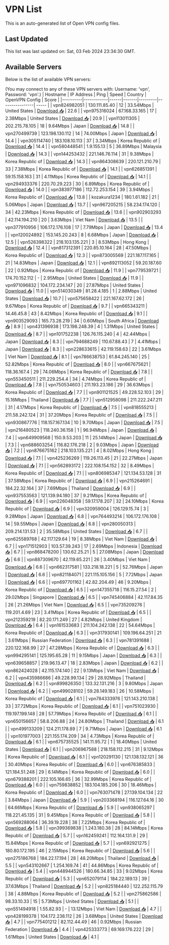 # VPN List

This is an auto-generated list of Open VPN config files.

## Last Updated

This list was last updated on: Sat, 03 Feb 2024 23:34:30 GMT.

## Available Servers

Below is the list of available VPN servers:

(You may connect to any of these VPN servers with: Username: 'vpn', Password: 'vpn'.)
| Hostname | IP Address | Ping | Speed | Country | OpenVPN Config | Score |
|----------|------------|------|-------|---------|----------------| ----- |
| vpn824982051 | 130.111.85.40 | 12 | 33.54Mbps | United States | [Download 📥](./configs/server_0_US.ovpn) | 22.6 |
| vpn975316024 | 67.168.33.165 | 17 | 2.38Mbps | United States | [Download 📥](./configs/server_1_US.ovpn) | 20.9 |
| vpn113011305 | 202.215.78.105 | 18 | 9.64Mbps | Japan | [Download 📥](./configs/server_2_JP.ovpn) | 14.8 |
| vpn270499739 | 123.198.130.112 | 14 | 74.00Mbps | Japan | [Download 📥](./configs/server_3_JP.ovpn) | 14.4 |
| vpn305114740 | 183.108.10.113 | 37 | 3.34Mbps | Korea Republic of | [Download 📥](./configs/server_4_KR.ovpn) | 14.4 |
| vpn580448541 | 1.9.155.13 | 5 | 36.89Mbps | Malaysia | [Download 📥](./configs/server_5_MY.ovpn) | 14.3 |
| vpn144253432 | 221.146.76.114 | 31 | 9.38Mbps | Korea Republic of | [Download 📥](./configs/server_6_KR.ovpn) | 14.3 |
| vpn864308639 | 220.121.210.79 | 33 | 7.38Mbps | Korea Republic of | [Download 📥](./configs/server_7_KR.ovpn) | 14.1 |
| vpn626851391 | 59.15.158.163 | 31 | 4.11Mbps | Korea Republic of | [Download 📥](./configs/server_8_KR.ovpn) | 14.1 |
| vpn294933376 | 220.70.29.223 | 30 | 6.89Mbps | Korea Republic of | [Download 📥](./configs/server_9_KR.ovpn) | 14.0 |
| vpn383977186 | 112.72.253.154 | 39 | 3.94Mbps | Korea Republic of | [Download 📥](./configs/server_10_KR.ovpn) | 13.8 |
| kozakura1234 | 180.1.61.182 | 21 | 5.06Mbps | Japan | [Download 📥](./configs/server_11_JP.ovpn) | 13.7 |
| vpn967205215 | 58.234.174.120 | 34 | 42.23Mbps | Korea Republic of | [Download 📥](./configs/server_12_KR.ovpn) | 13.6 |
| vpn902903293 | 42.114.194.210 | 20 | 3.63Mbps | Viet Nam | [Download 📥](./configs/server_13_VN.ovpn) | 13.5 |
| vpn377910956 | 106.172.176.108 | 17 | 7.79Mbps | Japan | [Download 📥](./configs/server_14_JP.ovpn) | 13.4 |
| vpn120024892 | 153.145.20.243 | 8 | 6.68Mbps | Japan | [Download 📥](./configs/server_15_JP.ovpn) | 12.5 |
| vpn526398322 | 218.103.135.221 | 3 | 8.53Mbps | Hong Kong | [Download 📥](./configs/server_16_HK.ovpn) | 12.4 |
| vpn817312391 | 220.85.10.164 | 28 | 47.50Mbps | Korea Republic of | [Download 📥](./configs/server_17_KR.ovpn) | 12.3 |
| vpn873005569 | 221.187.117.165 | 21 | 14.83Mbps | Japan | [Download 📥](./configs/server_18_JP.ovpn) | 12.1 |
| vpn892113052 | 59.20.187.60 | 22 | 0.92Mbps | Korea Republic of | [Download 📥](./configs/server_19_KR.ovpn) | 11.9 |
| vpn779539721 | 174.70.152.112 | - | 2.95Mbps | United States | [Download 📥](./configs/server_20_US.ovpn) | 11.9 |
| vpn971096832 | 104.172.234.147 | 20 | 27.87Mbps | United States | [Download 📥](./configs/server_21_US.ovpn) | 11.0 |
| vpn514030349 | 81.28.4.185 | 1 | 2.88Mbps | United States | [Download 📥](./configs/server_22_US.ovpn) | 10.7 |
| vpn575658422 | 221.167.62.172 | 26 | 9.67Mbps | Korea Republic of | [Download 📥](./configs/server_23_KR.ovpn) | 9.7 |
| vpn665343211 | 14.46.45.8 | 43 | 8.42Mbps | Korea Republic of | [Download 📥](./configs/server_24_KR.ovpn) | 9.1 |
| vpn903529093 | 165.73.28.219 | 34 | 0.60Mbps | South Africa | [Download 📥](./configs/server_25_ZA.ovpn) | 8.9 |
| vpn431396938 | 173.198.248.39 | 4 | 1.31Mbps | United States | [Download 📥](./configs/server_26_US.ovpn) | 8.7 |
| vpn101752238 | 126.76.115.240 | 4 | 42.44Mbps | Japan | [Download 📥](./configs/server_27_JP.ovpn) | 8.3 |
| vpn794688249 | 110.67.88.43 | 7 | 4.41Mbps | Japan | [Download 📥](./configs/server_28_JP.ovpn) | 8.3 |
| vpn228633615 | 42.119.158.63 | 22 | 3.61Mbps | Viet Nam | [Download 📥](./configs/server_29_VN.ovpn) | 8.1 |
| vpn786638753 | 61.84.245.140 | 25 | 52.82Mbps | Korea Republic of | [Download 📥](./configs/server_30_KR.ovpn) | 8.0 |
| vpn667675621 | 118.36.167.4 | 29 | 74.06Mbps | Korea Republic of | [Download 📥](./configs/server_31_KR.ovpn) | 7.8 |
| vpn553450511 | 211.229.254.4 | 34 | 4.74Mbps | Korea Republic of | [Download 📥](./configs/server_32_KR.ovpn) | 7.8 |
| vpn750534603 | 211.193.23.186 | 29 | 36.63Mbps | Korea Republic of | [Download 📥](./configs/server_33_KR.ovpn) | 7.7 |
| vpn901121525 | 49.228.52.103 | 29 | 15.16Mbps | Thailand | [Download 📥](./configs/server_34_TH.ovpn) | 7.7 |
| vpn512958098 | 211.222.247.211 | 31 | 4.17Mbps | Korea Republic of | [Download 📥](./configs/server_35_KR.ovpn) | 7.5 |
| vpn818555213 | 211.58.242.124 | 31 | 37.20Mbps | Korea Republic of | [Download 📥](./configs/server_36_KR.ovpn) | 7.5 |
| vpn930867776 | 118.157.167.134 | 10 | 9.70Mbps | Japan | [Download 📥](./configs/server_37_JP.ovpn) | 7.5 |
| vpn216480523 | 118.240.36.158 | 1 | 96.94Mbps | Japan | [Download 📥](./configs/server_38_JP.ovpn) | 7.4 |
| vpn649909568 | 150.9.53.203 | 11 | 25.14Mbps | Japan | [Download 📥](./configs/server_39_JP.ovpn) | 7.3 |
| vpn688603254 | 116.82.176.218 | 2 | 9.03Mbps | Japan | [Download 📥](./configs/server_40_JP.ovpn) | 7.2 |
| vpn876675162 | 218.103.135.221 | 4 | 8.02Mbps | Hong Kong | [Download 📥](./configs/server_41_HK.ovpn) | 7.1 |
| vpn425236269 | 119.26.113.45 | 21 | 22.27Mbps | Japan | [Download 📥](./configs/server_42_JP.ovpn) | 7.1 |
| vpn562893172 | 222.108.154.152 | 32 | 8.49Mbps | Korea Republic of | [Download 📥](./configs/server_43_KR.ovpn) | 7.1 |
| vpn806985347 | 121.134.53.128 | 31 | 37.58Mbps | Korea Republic of | [Download 📥](./configs/server_44_KR.ovpn) | 6.9 |
| vpn215264691 | 184.22.32.164 | 37 | 7.69Mbps | Thailand | [Download 📥](./configs/server_45_TH.ovpn) | 6.9 |
| vpn937553563 | 121.139.94.180 | 37 | 9.21Mbps | Korea Republic of | [Download 📥](./configs/server_46_KR.ovpn) | 6.9 |
| vpn226048358 | 59.17.178.207 | 32 | 24.10Mbps | Korea Republic of | [Download 📥](./configs/server_47_KR.ovpn) | 6.9 |
| vpn320959004 | 126.129.15.74 | 3 | 9.28Mbps | Japan | [Download 📥](./configs/server_48_JP.ovpn) | 6.8 |
| vpn764493214 | 106.172.176.108 | 14 | 59.55Mbps | Japan | [Download 📥](./configs/server_49_JP.ovpn) | 6.8 |
| vpn280050313 | 209.214.131.53 | 2 | 35.58Mbps | United States | [Download 📥](./configs/server_50_US.ovpn) | 6.7 |
| vpn625589768 | 42.117.129.64 | 19 | 8.38Mbps | Viet Nam | [Download 📥](./configs/server_51_VN.ovpn) | 6.7 |
| vpn171512903 | 103.57.39.243 | 17 | 2.69Mbps | Indonesia | [Download 📥](./configs/server_52_ID.ovpn) | 6.7 |
| vpn868478200 | 130.62.25.21 | 5 | 27.08Mbps | Japan | [Download 📥](./configs/server_53_JP.ovpn) | 6.6 |
| vpn887309670 | 42.119.65.221 | 26 | 3.40Mbps | Viet Nam | [Download 📥](./configs/server_54_VN.ovpn) | 6.6 |
| vpn662317581 | 133.218.18.221 | 5 | 52.76Mbps | Japan | [Download 📥](./configs/server_55_JP.ovpn) | 6.6 |
| vpn821184071 | 221.115.105.156 | 5 | 7.72Mbps | Japan | [Download 📥](./configs/server_56_JP.ovpn) | 6.6 |
| vpn697701162 | 42.82.204.49 | 46 | 9.20Mbps | Korea Republic of | [Download 📥](./configs/server_57_KR.ovpn) | 6.5 |
| vpn147355718 | 116.15.27.54 | 2 | 29.02Mbps | Singapore | [Download 📥](./configs/server_58_SG.ovpn) | 6.5 |
| vpn745406884 | 42.117.84.35 | 26 | 21.26Mbps | Viet Nam | [Download 📥](./configs/server_59_VN.ovpn) | 6.5 |
| vpn735209276 | 119.201.4.69 | 23 | 3.41Mbps | Korea Republic of | [Download 📥](./configs/server_60_KR.ovpn) | 6.5 |
| vpn212359219 | 82.20.171.249 | 27 | 4.82Mbps | United Kingdom | [Download 📥](./configs/server_61_GB.ovpn) | 6.4 |
| vpn161533683 | 211.104.242.138 | 22 | 54.64Mbps | Korea Republic of | [Download 📥](./configs/server_62_KR.ovpn) | 6.3 |
| vpn317930141 | 109.196.64.251 | 21 | 3.61Mbps | Russian Federation | [Download 📥](./configs/server_63_RU.ovpn) | 6.3 |
| vpn781391688 | 220.122.168.99 | 27 | 47.28Mbps | Korea Republic of | [Download 📥](./configs/server_64_KR.ovpn) | 6.3 |
| vpn994295141 | 125.195.65.28 | 11 | 9.15Mbps | Japan | [Download 📥](./configs/server_65_JP.ovpn) | 6.3 |
| vpn639658857 | 219.96.13.47 | 18 | 2.83Mbps | Japan | [Download 📥](./configs/server_66_JP.ovpn) | 6.2 |
| vpn862424028 | 42.115.174.140 | 22 | 9.13Mbps | Viet Nam | [Download 📥](./configs/server_67_VN.ovpn) | 6.2 |
| vpn435986686 | 49.228.99.134 | 29 | 28.92Mbps | Thailand | [Download 📥](./configs/server_68_TH.ovpn) | 6.2 |
| vpn899826350 | 133.32.131.216 | 3 | 9.80Mbps | Japan | [Download 📥](./configs/server_69_JP.ovpn) | 6.2 |
| vpn499028102 | 59.28.149.183 | 26 | 10.58Mbps | Korea Republic of | [Download 📥](./configs/server_70_KR.ovpn) | 6.1 |
| vpn784333976 | 121.143.210.138 | 33 | 37.72Mbps | Korea Republic of | [Download 📥](./configs/server_71_KR.ovpn) | 6.1 |
| vpn751023930 | 119.197.199.148 | 28 | 57.79Mbps | Korea Republic of | [Download 📥](./configs/server_72_KR.ovpn) | 6.1 |
| vpn650156657 | 58.8.206.88 | 24 | 24.80Mbps | Thailand | [Download 📥](./configs/server_73_TH.ovpn) | 6.1 |
| vpn499133209 | 124.211.178.89 | 7 | 9.71Mbps | Japan | [Download 📥](./configs/server_74_JP.ovpn) | 6.1 |
| vpn101977003 | 221.155.174.209 | 34 | 4.73Mbps | Korea Republic of | [Download 📥](./configs/server_75_KR.ovpn) | 6.1 |
| vpn675735525 | 141.11.95.72 | 1 | 18.40Mbps | United States | [Download 📥](./configs/server_76_US.ovpn) | 6.1 |
| vpn206967588 | 218.158.112.215 | 31 | 9.12Mbps | Korea Republic of | [Download 📥](./configs/server_77_KR.ovpn) | 6.1 |
| vpn120291130 | 121.138.132.121 | 36 | 30.40Mbps | Korea Republic of | [Download 📥](./configs/server_78_KR.ovpn) | 6.0 |
| vpn676385833 | 121.184.51.248 | 29 | 6.14Mbps | Korea Republic of | [Download 📥](./configs/server_79_KR.ovpn) | 6.0 |
| vpn679388201 | 222.105.166.65 | 36 | 32.99Mbps | Korea Republic of | [Download 📥](./configs/server_80_KR.ovpn) | 6.0 |
| vpn759838852 | 183.104.185.206 | 30 | 18.46Mbps | Korea Republic of | [Download 📥](./configs/server_81_KR.ovpn) | 6.0 |
| vpn763071478 | 27.139.104.134 | 22 | 3.84Mbps | Japan | [Download 📥](./configs/server_82_JP.ovpn) | 5.9 |
| vpn203368194 | 116.127.64.16 | 30 | 64.66Mbps | Korea Republic of | [Download 📥](./configs/server_83_KR.ovpn) | 5.9 |
| vpn938065297 | 118.221.45.135 | 31 | 9.45Mbps | Korea Republic of | [Download 📥](./configs/server_84_KR.ovpn) | 5.8 |
| vpn569288064 | 36.39.19.228 | 38 | 7.22Mbps | Korea Republic of | [Download 📥](./configs/server_85_KR.ovpn) | 5.8 |
| vpn399369838 | 1.243.180.38 | 28 | 84.14Mbps | Korea Republic of | [Download 📥](./configs/server_86_KR.ovpn) | 5.7 |
| vpn162459241 | 112.164.131.9 | 29 | 15.84Mbps | Korea Republic of | [Download 📥](./configs/server_87_KR.ovpn) | 5.7 |
| vpn692921275 | 180.80.172.195 | 46 | 2.15Mbps | Korea Republic of | [Download 📥](./configs/server_88_KR.ovpn) | 5.6 |
| vpn275186768 | 184.22.17.194 | 28 | 48.20Mbps | Thailand | [Download 📥](./configs/server_89_TH.ovpn) | 5.5 |
| vpn543102667 | 1.254.169.74 | 41 | 44.86Mbps | Korea Republic of | [Download 📥](./configs/server_90_KR.ovpn) | 5.4 |
| vpn448944526 | 180.66.34.85 | 33 | 9.02Mbps | Korea Republic of | [Download 📥](./configs/server_91_KR.ovpn) | 5.3 |
| vpn652079114 | 184.22.189.13 | 39 | 37.63Mbps | Thailand | [Download 📥](./configs/server_92_TH.ovpn) | 5.2 |
| vpn825184440 | 122.252.115.79 | 38 | 4.88Mbps | Korea Republic of | [Download 📥](./configs/server_93_KR.ovpn) | 5.2 |
| vpn275862586 | 98.33.10.33 | 15 | 5.73Mbps | United States | [Download 📥](./configs/server_94_US.ovpn) | 5.1 |
| vpn551494918 | 1.55.82.93 | - | 13.12Mbps | Viet Nam | [Download 📥](./configs/server_95_VN.ovpn) | 4.7 |
| vpn428199378 | 104.172.238.112 | 26 | 3.68Mbps | United States | [Download 📥](./configs/server_96_US.ovpn) | 4.7 |
| vpn775401212 | 82.112.44.49 | 46 | 0.92Mbps | Russian Federation | [Download 📥](./configs/server_97_RU.ovpn) | 4.4 |
| vpn425333773 | 69.169.176.222 | 29 | 1.61Mbps | United States | [Download 📥](./configs/server_98_US.ovpn) | 4.1 |
